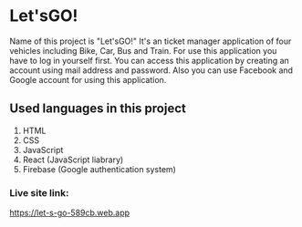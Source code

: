 # Let'sGO!

Name of this project is "Let'sGO!"
It's an ticket manager application of four vehicles including Bike, Car, Bus and Train.
For use this application you have to log in yourself first. You can access this application by creating an account using mail address and password. Also you can use Facebook and Google account for using this application.

## Used languages in this project
1. HTML
2. CSS
3. JavaScript
4. React (JavaScript liabrary)
5. Firebase (Google authentication system)

### Live site link:
https://let-s-go-589cb.web.app 